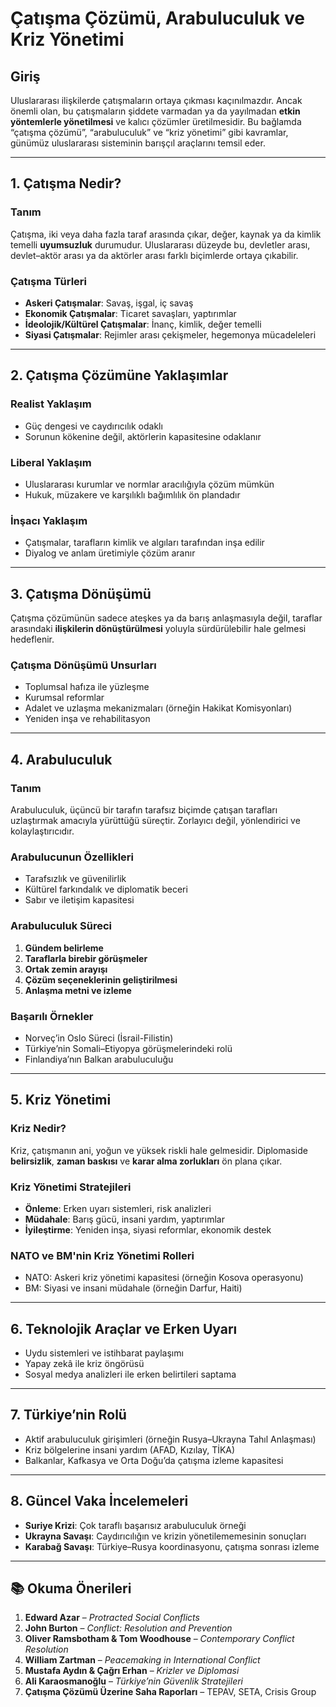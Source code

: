 # Çatışma Çözümü, Arabuluculuk ve Kriz Yönetimi

## Giriş

Uluslararası ilişkilerde çatışmaların ortaya çıkması kaçınılmazdır. Ancak önemli olan, bu çatışmaların şiddete varmadan ya da yayılmadan **etkin yöntemlerle yönetilmesi** ve kalıcı çözümler üretilmesidir. Bu bağlamda “çatışma çözümü”, “arabuluculuk” ve “kriz yönetimi” gibi kavramlar, günümüz uluslararası sisteminin barışçıl araçlarını temsil eder.

---

## 1. Çatışma Nedir?

### Tanım

Çatışma, iki veya daha fazla taraf arasında çıkar, değer, kaynak ya da kimlik temelli **uyumsuzluk** durumudur. Uluslararası düzeyde bu, devletler arası, devlet–aktör arası ya da aktörler arası farklı biçimlerde ortaya çıkabilir.

### Çatışma Türleri

- **Askeri Çatışmalar**: Savaş, işgal, iç savaş
- **Ekonomik Çatışmalar**: Ticaret savaşları, yaptırımlar
- **İdeolojik/Kültürel Çatışmalar**: İnanç, kimlik, değer temelli
- **Siyasi Çatışmalar**: Rejimler arası çekişmeler, hegemonya mücadeleleri

---

## 2. Çatışma Çözümüne Yaklaşımlar

### Realist Yaklaşım

- Güç dengesi ve caydırıcılık odaklı
- Sorunun kökenine değil, aktörlerin kapasitesine odaklanır

### Liberal Yaklaşım

- Uluslararası kurumlar ve normlar aracılığıyla çözüm mümkün
- Hukuk, müzakere ve karşılıklı bağımlılık ön plandadır

### İnşacı Yaklaşım

- Çatışmalar, tarafların kimlik ve algıları tarafından inşa edilir
- Diyalog ve anlam üretimiyle çözüm aranır

---

## 3. Çatışma Dönüşümü

Çatışma çözümünün sadece ateşkes ya da barış anlaşmasıyla değil, taraflar arasındaki **ilişkilerin dönüştürülmesi** yoluyla sürdürülebilir hale gelmesi hedeflenir.

### Çatışma Dönüşümü Unsurları

- Toplumsal hafıza ile yüzleşme
- Kurumsal reformlar
- Adalet ve uzlaşma mekanizmaları (örneğin Hakikat Komisyonları)
- Yeniden inşa ve rehabilitasyon

---

## 4. Arabuluculuk

### Tanım

Arabuluculuk, üçüncü bir tarafın tarafsız biçimde çatışan tarafları uzlaştırmak amacıyla yürüttüğü süreçtir. Zorlayıcı değil, yönlendirici ve kolaylaştırıcıdır.

### Arabulucunun Özellikleri

- Tarafsızlık ve güvenilirlik
- Kültürel farkındalık ve diplomatik beceri
- Sabır ve iletişim kapasitesi

### Arabuluculuk Süreci

1. **Gündem belirleme**
2. **Taraflarla birebir görüşmeler**
3. **Ortak zemin arayışı**
4. **Çözüm seçeneklerinin geliştirilmesi**
5. **Anlaşma metni ve izleme**

### Başarılı Örnekler

- Norveç’in Oslo Süreci (İsrail-Filistin)
- Türkiye’nin Somali–Etiyopya görüşmelerindeki rolü
- Finlandiya’nın Balkan arabuluculuğu

---

## 5. Kriz Yönetimi

### Kriz Nedir?

Kriz, çatışmanın ani, yoğun ve yüksek riskli hale gelmesidir. Diplomaside **belirsizlik**, **zaman baskısı** ve **karar alma zorlukları** ön plana çıkar.

### Kriz Yönetimi Stratejileri

- **Önleme**: Erken uyarı sistemleri, risk analizleri
- **Müdahale**: Barış gücü, insani yardım, yaptırımlar
- **İyileştirme**: Yeniden inşa, siyasi reformlar, ekonomik destek

### NATO ve BM'nin Kriz Yönetimi Rolleri

- NATO: Askeri kriz yönetimi kapasitesi (örneğin Kosova operasyonu)
- BM: Siyasi ve insani müdahale (örneğin Darfur, Haiti)

---

## 6. Teknolojik Araçlar ve Erken Uyarı

- Uydu sistemleri ve istihbarat paylaşımı
- Yapay zekâ ile kriz öngörüsü
- Sosyal medya analizleri ile erken belirtileri saptama

---

## 7. Türkiye’nin Rolü

- Aktif arabuluculuk girişimleri (örneğin Rusya–Ukrayna Tahıl Anlaşması)
- Kriz bölgelerine insani yardım (AFAD, Kızılay, TİKA)
- Balkanlar, Kafkasya ve Orta Doğu’da çatışma izleme kapasitesi

---

## 8. Güncel Vaka İncelemeleri

- **Suriye Krizi**: Çok taraflı başarısız arabuluculuk örneği
- **Ukrayna Savaşı**: Caydırıcılığın ve krizin yönetilememesinin sonuçları
- **Karabağ Savaşı**: Türkiye–Rusya koordinasyonu, çatışma sonrası izleme

---

## 📚 Okuma Önerileri

1. **Edward Azar** – _Protracted Social Conflicts_
2. **John Burton** – _Conflict: Resolution and Prevention_
3. **Oliver Ramsbotham & Tom Woodhouse** – _Contemporary Conflict Resolution_
4. **William Zartman** – _Peacemaking in International Conflict_
5. **Mustafa Aydın & Çağrı Erhan** – _Krizler ve Diplomasi_
6. **Ali Karaosmanoğlu** – _Türkiye’nin Güvenlik Stratejileri_
7. **Çatışma Çözümü Üzerine Saha Raporları** – TEPAV, SETA, Crisis Group
